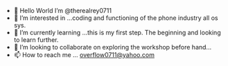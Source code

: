 - 👋 Hello World I’m @therealrey0711
- 👀 I’m interested in ...coding and functioning of the phone industry all os sys.
- 🌱 I’m currently learning ...this is my first step. The beginning and looking to learn further.  
- 💞️ I’m looking to collaborate on exploring the workshop before hand...
- 📫 How to reach me ... overflow0711@yahoo.com
<!---
therealrey0711/therealrey0711 is a ✨ special ✨ repository because its `README.md` (this file) appears on your GitHub profile.
You can click the Preview link to take a look at your changes.
--->
